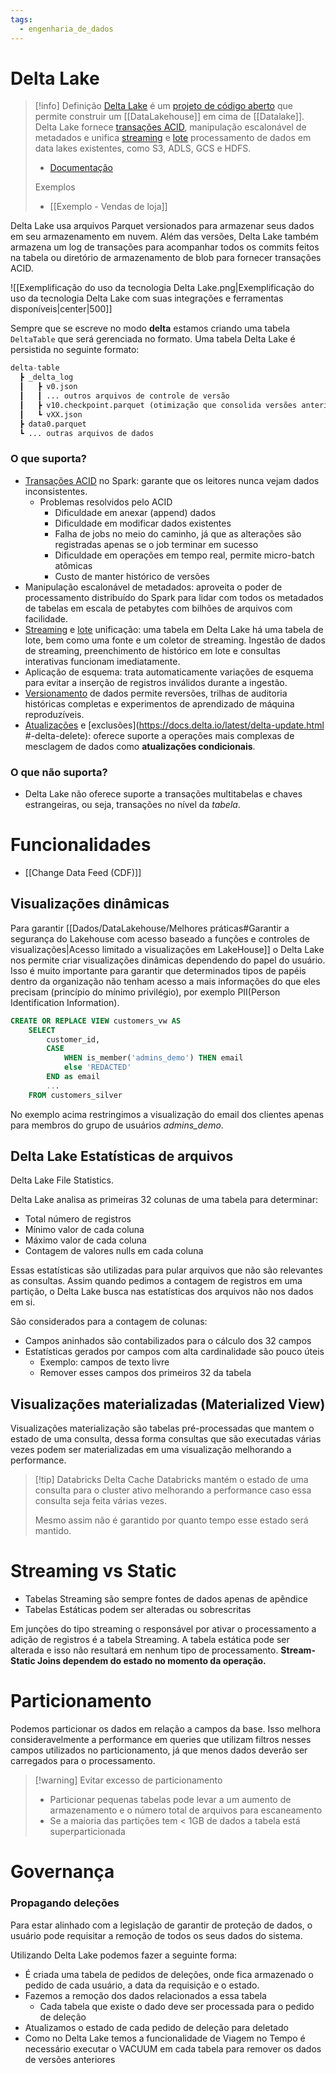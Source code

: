 ```yaml
---
tags:
  - engenharia_de_dados
---
```

# Delta Lake

> [!info] Definição
> [Delta Lake](https://delta.io/) é um [projeto de código aberto](https://github.com/delta-io/delta) que permite construir um [[DataLakehouse]] em cima de [[Datalake]]. Delta Lake fornece [transações ACID](https://docs.delta.io/latest/concurrency-control.html), manipulação escalonável de metadados e unifica [streaming](https://docs.delta.io/latest/delta-streaming.html) e [lote](https://docs.delta.io/latest/delta-batch.html) processamento de dados em data lakes existentes, como S3, ADLS, GCS e HDFS.
> 
> - [Documentação](https://delta.io/learn)
>   
> Exemplos
> - [[Exemplo - Vendas de loja]]

Delta Lake usa arquivos Parquet versionados para armazenar seus dados em seu armazenamento em nuvem. Além das versões, Delta Lake também armazena um log de transações para acompanhar todos os commits feitos na tabela ou diretório de armazenamento de blob para fornecer transações ACID.

![[Exemplificação do uso da tecnologia Delta Lake.png|Exemplificação do uso da tecnologia Delta Lake com suas integrações e ferramentas disponíveis|center|500]]

Sempre que se escreve no modo **delta** estamos criando uma tabela `DeltaTable` que será gerenciada no formato. Uma tabela Delta Lake é persistida no seguinte formato:

```python
delta-table
  ┣ _delta_log
  ┃   ┣ v0.json
  ┃   ┃ ... outros arquivos de controle de versão
  ┃   ┣ v10.checkpoint.parquet (otimização que consolida versões anteriores)
  ┃   ┗ vXX.json
  ┣ data0.parquet
  ┗ ... outras arquivos de dados
```

### O que suporta?

- [Transações ACID](https://docs.delta.io/latest/concurrency-control.html) no Spark: garante que os leitores nunca vejam dados inconsistentes.
	- Problemas resolvidos pelo ACID
		- Dificuldade em anexar (append) dados
		- Dificuldade em modificar dados existentes
		- Falha de jobs no meio do caminho, já que as alterações são registradas apenas se o job terminar em sucesso
		- Dificuldade em operações em tempo real, permite micro-batch atômicas
		- Custo de manter histórico de versões
- Manipulação escalonável de metadados: aproveita o poder de processamento distribuído do Spark para lidar com todos os metadados de tabelas em escala de petabytes com bilhões de arquivos com facilidade.
- [Streaming](https://docs.delta.io/latest/delta-streaming.html) e [lote](https://docs.delta.io/latest/delta-batch.html) unificação: uma tabela em Delta Lake há uma tabela de lote, bem como uma fonte e um coletor de streaming. Ingestão de dados de streaming, preenchimento de histórico em lote e consultas interativas funcionam imediatamente.
- Aplicação de esquema: trata automaticamente variações de esquema para evitar a inserção de registros inválidos durante a ingestão.
- [Versionamento](https://docs.delta.io/latest/delta-batch.html#-deltatimetravel) de dados permite reversões, trilhas de auditoria históricas completas e experimentos de aprendizado de máquina reproduzíveis.
- [Atualizações](https://docs.delta.io/latest/delta-update.html#-delta-merge) e [exclusões](https://docs.delta.io/latest/delta-update.html #-delta-delete): oferece suporte a operações mais complexas de mesclagem de dados como **atualizações condicionais**.

### O que não suporta?

- Delta Lake não oferece suporte a transações multitabelas e chaves estrangeiras, ou seja, transações no nível da _tabela_.

# Funcionalidades

- [[Change Data Feed (CDF)]]
## Visualizações dinâmicas

Para garantir [[Dados/DataLakehouse/Melhores práticas#Garantir a segurança do Lakehouse com acesso baseado a funções e controles de visualizações|Acesso limitado a visualizações em LakeHouse]] o Delta Lake nos permite criar visualizações dinâmicas dependendo do papel do usuário. Isso é muito importante para garantir que determinados tipos de papéis dentro da organização não tenham acesso a mais informações do que eles precisam (princípio do mínimo privilégio), por exemplo PII(Person Identification Information).

```sql
CREATE OR REPLACE VIEW customers_vw AS
	SELECT 
		customer_id,
		CASE
			WHEN is_member('admins_demo') THEN email
			else 'REDACTED'
		END as email
		...
	FROM customers_silver
```

No exemplo acima restringimos a visualização do email dos clientes apenas para membros do grupo de usuários *admins_demo*.
## Delta Lake Estatísticas de arquivos

Delta Lake File Statistics.

Delta Lake analisa as primeiras 32 colunas de uma tabela para determinar:

- Total número de registros
- Mínimo valor de cada coluna
- Máximo valor de cada coluna
- Contagem de valores nulls em cada coluna

Essas estatísticas são utilizadas para pular arquivos que não são relevantes as consultas. Assim quando pedimos a contagem de registros em uma partição, o Delta Lake busca nas estatísticas dos arquivos não nos dados em si.

São considerados para a contagem de colunas:

- Campos aninhados são contabilizados para o cálculo dos 32 campos
- Estatísticas gerados por campos com alta cardinalidade são pouco úteis
	- Exemplo: campos de texto livre
	- Remover esses campos dos primeiros 32 da tabela

## Visualizações materializadas (Materialized View)

Visualizações materialização são tabelas pré-processadas que mantem o estado de uma consulta, dessa forma consultas que são executadas várias vezes podem ser materializadas em uma visualização melhorando a performance.

> [!tip] Databricks Delta Cache
> Databricks mantém o estado de uma consulta para o cluster ativo melhorando a performance caso essa consulta seja feita várias vezes.
> 
> Mesmo assim não é garantido por quanto tempo esse estado será mantido.

# Streaming vs Static

- Tabelas Streaming são sempre fontes de dados apenas de apêndice
- Tabelas Estáticas podem ser alteradas ou sobrescritas

Em junções do tipo streaming o responsável por ativar o processamento a adição de registros é a tabela Streaming. A tabela estática pode ser alterada e isso não resultará em nenhum tipo de processamento. **Stream-Static Joins dependem do estado no momento da operação.**

# Particionamento

Podemos particionar os dados em relação a campos da base. Isso melhora consideravelmente a performance em queries que utilizam filtros nesses campos utilizados no particionamento, já que menos dados deverão ser carregados para o processamento.

> [!warning] Evitar excesso de particionamento
> - Particionar pequenas tabelas pode levar a um aumento de armazenamento e o número total de arquivos para escaneamento
> - Se a maioria das partições tem < 1GB de dados a tabela está superparticionada

# Governança

### Propagando deleções

Para estar alinhado com a legislação de garantir de proteção de dados, o usuário pode requisitar a remoção de todos os seus dados do sistema.

Utilizando Delta Lake podemos fazer a seguinte forma:

- É criada uma tabela de pedidos de deleções, onde fica armazenado o pedido de cada usuário, a data da requisição e o estado.
- Fazemos a remoção dos dados relacionados a essa tabela
	- Cada tabela que existe o dado deve ser processada para o pedido de deleção
- Atualizamos o estado de cada pedido de deleção para deletado
- Como no Delta Lake temos a funcionalidade de Viagem no Tempo é necessário executar o VACUUM em cada tabela para remover os dados de versões anteriores
